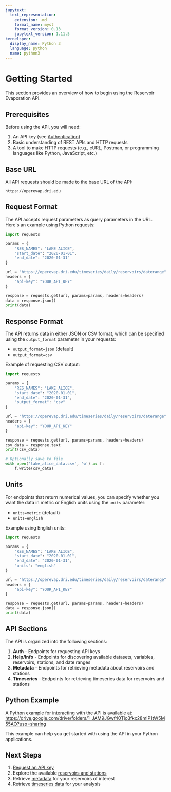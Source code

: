 ```yaml
---
jupytext:
  text_representation:
    extension: .md
    format_name: myst
    format_version: 0.13
    jupytext_version: 1.11.5
kernelspec:
  display_name: Python 3
  language: python
  name: python3
---
```


# Getting Started

This section provides an overview of how to begin using the Reservoir Evaporation API.

## Prerequisites

Before using the API, you will need:

1. An API key (see [Authentication](authentication.md))
2. Basic understanding of REST APIs and HTTP requests
3. A tool to make HTTP requests (e.g., cURL, Postman, or programming languages like Python, JavaScript, etc.)

## Base URL

All API requests should be made to the base URL of the API:

```
https://operevap.dri.edu
```

## Request Format

The API accepts request parameters as query parameters in the URL. Here's an example using Python requests:

```python
import requests

params = {
    "RES_NAMES": "LAKE ALICE",
    "start_date": "2020-01-01",
    "end_date": "2020-01-31"
}

url = "https://operevap.dri.edu/timeseries/daily/reservoirs/daterange"
headers = {
    "api-key": "YOUR_API_KEY"
}

response = requests.get(url, params=params, headers=headers)
data = response.json()
print(data)
```

## Response Format

The API returns data in either JSON or CSV format, which can be specified using the `output_format` parameter in your requests:

- `output_format=json` (default)
- `output_format=csv`

Example of requesting CSV output:

```python
import requests

params = {
    "RES_NAMES": "LAKE ALICE",
    "start_date": "2020-01-01",
    "end_date": "2020-01-31",
    "output_format": "csv"
}

url = "https://operevap.dri.edu/timeseries/daily/reservoirs/daterange"
headers = {
    "api-key": "YOUR_API_KEY"
}

response = requests.get(url, params=params, headers=headers)
csv_data = response.text
print(csv_data)

# Optionally save to file
with open('lake_alice_data.csv', 'w') as f:
    f.write(csv_data)
```

## Units

For endpoints that return numerical values, you can specify whether you want the data in metric or English units using the `units` parameter:

- `units=metric` (default)
- `units=english`

Example using English units:

```python
import requests

params = {
    "RES_NAMES": "LAKE ALICE",
    "start_date": "2020-01-01",
    "end_date": "2020-01-31",
    "units": "english"
}

url = "https://operevap.dri.edu/timeseries/daily/reservoirs/daterange"
headers = {
    "api-key": "YOUR_API_KEY"
}

response = requests.get(url, params=params, headers=headers)
data = response.json()
print(data)
```

## API Sections

The API is organized into the following sections:

1. **Auth** - Endpoints for requesting API keys
2. **Help/Info** - Endpoints for discovering available datasets, variables, reservoirs, stations, and date ranges
3. **Metadata** - Endpoints for retrieving metadata about reservoirs and stations
4. **Timeseries** - Endpoints for retrieving timeseries data for reservoirs and stations

## Python Example

A Python example for interacting with the API is available at:
https://drive.google.com/drive/folders/1_JAM9JGwf40Tjo3fkx28mIP1tW5M55AO?usp=sharing

This example can help you get started with using the API in your Python applications.

## Next Steps

1. [Request an API key](../started/authentication.md)
2. Explore the available [reservoirs and stations](../endpoints/info-endpoints.md)
3. Retrieve [metadata](../endpoints/metadata-endpoints.md) for your reservoirs of interest
4. Retrieve [timeseries data](../endpoints/timeseries-endpoints.md) for your analysis

